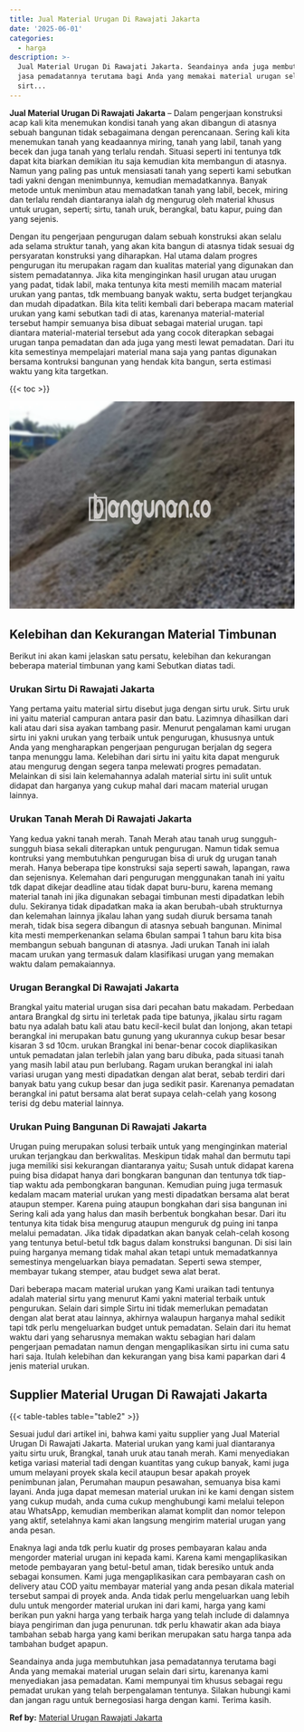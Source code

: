 ```yaml
---
title: Jual Material Urugan Di Rawajati Jakarta
date: '2025-06-01'
categories:
  - harga
description: >-
  Jual Material Urugan Di Rawajati Jakarta. Seandainya anda juga membutuhkan
  jasa pemadatannya terutama bagi Anda yang memakai material urugan selain dari
  sirt...
---
```


**Jual Material Urugan Di Rawajati Jakarta** – Dalam pengerjaan konstruksi acap kali kita menemukan kondisi tanah yang akan dibangun di atasnya sebuah bangunan tidak sebagaimana dengan perencanaan. Sering kali kita menemukan tanah yang keadaannya miring, tanah yang labil, tanah yang becek dan juga tanah yang terlalu rendah. Situasi seperti ini tentunya tdk dapat kita biarkan demikian itu saja kemudian kita membangun di atasnya. Namun yang paling pas untuk mensiasati tanah yang seperti kami sebutkan tadi yakni dengan menimbunnya, kemudian memadatkannya. Banyak metode untuk menimbun atau memadatkan tanah yang labil, becek, miring dan terlalu rendah diantaranya ialah dg mengurug oleh material khusus untuk urugan, seperti; sirtu, tanah uruk, berangkal, batu kapur, puing dan yang sejenis.

Dengan itu pengerjaan pengurugan dalam sebuah konstruksi akan selalu ada selama struktur tanah, yang akan kita bangun di atasnya tidak sesuai dg persyaratan konstruksi yang diharapkan. Hal utama dalam progres pengurugan itu merupakan ragam dan kualitas material yang digunakan dan sistem pemadatannya. Jika kita menginginkan hasil urugan atau urugan yang padat, tidak labil, maka tentunya kita mesti memilih macam material urukan yang pantas, tdk membuang banyak waktu, serta budget terjangkau dan mudah dipadatkan. Bila kita teliti kembali dari beberapa macam material urukan yang kami sebutkan tadi di atas, karenanya material-material tersebut hampir semuanya bisa dibuat sebagai material urugan. tapi diantara material-material tersebut ada yang cocok diterapkan sebagai urugan tanpa pemadatan dan ada juga yang mesti lewat pemadatan. Dari itu kita semestinya mempelajari material mana saja yang pantas digunakan bersama kontruksi bangunan yang hendak kita bangun, serta estimasi waktu yang kita targetkan.

{{< toc >}}

![Jual Material Urugan Di Rawajati Jakarta](/images/jual-urugan-21.png)

## Kelebihan dan Kekurangan Material Timbunan

Berikut ini akan kami jelaskan satu persatu, kelebihan dan kekurangan beberapa material timbunan yang kami Sebutkan diatas tadi.

### Urukan Sirtu Di Rawajati Jakarta

Yang pertama yaitu material sirtu disebut juga dengan sirtu uruk. Sirtu uruk ini yaitu material campuran antara pasir dan batu. Lazimnya dihasilkan dari kali atau dari sisa ayakan tambang pasir. Menurut pengalaman kami urugan sirtu ini yakni urukan yang terbaik untuk pengurugan, khususnya untuk Anda yang mengharapkan pengerjaan pengurugan berjalan dg segera tanpa menunggu lama. Kelebihan dari sirtu ini yaitu kita dapat menguruk atau mengurug dengan segera tanpa melewati progres pemadatan. Melainkan di sisi lain kelemahannya adalah material sirtu ini sulit untuk didapat dan harganya yang cukup mahal dari macam material urugan lainnya.

### Urukan Tanah Merah Di Rawajati Jakarta

Yang kedua yakni tanah merah. Tanah Merah atau tanah urug sungguh-sungguh biasa sekali diterapkan untuk pengurugan. Namun tidak semua kontruksi yang membutuhkan pengurugan bisa di uruk dg urugan tanah merah. Hanya beberapa tipe konstruksi saja seperti sawah, lapangan, rawa dan sejenisnya. Kelemahan dari pengurugan menggunakan tanah ini yaitu tdk dapat dikejar deadline atau tidak dapat buru-buru, karena memang material tanah ini jika digunakan sebagai timbunan mesti dipadatkan lebih dulu. Sekiranya tidak dipadatkan maka ia akan berubah-ubah strukturnya dan kelemahan lainnya jikalau lahan yang sudah diuruk bersama tanah merah, tidak bisa segera dibangun di atasnya sebuah bangunan. Minimal kita mesti memperkenankan selama 6bulan sampai 1 tahun baru kita bisa membangun sebuah bangunan di atasnya. Jadi urukan Tanah ini ialah macam urukan yang termasuk dalam klasifikasi urugan yang memakan waktu dalam pemakaiannya.

### Urugan Berangkal Di Rawajati Jakarta

Brangkal yaitu material urugan sisa dari pecahan batu makadam. Perbedaan antara Brangkal dg sirtu ini terletak pada tipe batunya, jikalau sirtu ragam batu nya adalah batu kali atau batu kecil-kecil bulat dan lonjong, akan tetapi berangkal ini merupakan batu gunung yang ukurannya cukup besar besar kisaran 3 sd 10cm. urukan Brangkal ini benar-benar cocok diaplikasikan untuk pemadatan jalan terlebih jalan yang baru dibuka, pada situasi tanah yang masih labil atau pun berlubang. Ragam urukan berangkal ini ialah variasi urugan yang mesti dipadatkan dengan alat berat, sebab terdiri dari banyak batu yang cukup besar dan juga sedikit pasir. Karenanya pemadatan berangkal ini patut bersama alat berat supaya celah-celah yang kosong terisi dg debu material lainnya.

### Urukan Puing Bangunan Di Rawajati Jakarta

Urugan puing merupakan solusi terbaik untuk yang menginginkan material urukan terjangkau dan berkwalitas. Meskipun tidak mahal dan bermutu tapi juga memiliki sisi kekurangan diantaranya yaitu; Susah untuk didapat karena puing bisa didapat hanya dari bongkaran bangunan dan tentunya tdk tiap-tiap waktu ada pembongkaran bangunan. Kemudian puing juga termasuk kedalam macam material urukan yang mesti dipadatkan bersama alat berat ataupun stemper. Karena puing ataupun bongkahan dari sisa bangunan ini Sering kali ada yang halus dan masih berbentuk bongkahan besar. Dari itu tentunya kita tidak bisa mengurug ataupun menguruk dg puing ini tanpa melalui pemadatan. Jika tidak dipadatkan akan banyak celah-celah kosong yang tentunya betul-betul tdk bagus dalam konstruksi bangunan. Di sisi lain puing harganya memang tidak mahal akan tetapi untuk memadatkannya semestinya mengeluarkan biaya pemadatan. Seperti sewa stemper, membayar tukang stemper, atau budget sewa alat berat.

Dari beberapa macam material urukan yang Kami uraikan tadi tentunya adalah material sirtu yang menurut Kami yakni material terbaik untuk pengurukan. Selain dari simple Sirtu ini tidak memerlukan pemadatan dengan alat berat atau lainnya, akhirnya walaupun harganya mahal sedikit tapi tdk perlu mengeluarkan budget untuk pemadatan. Selain dari itu hemat waktu dari yang seharusnya memakan waktu sebagian hari dalam pengerjaan pemadatan namun dengan mengaplikasikan sirtu ini cuma satu hari saja. Itulah kelebihan dan kekurangan yang bisa kami paparkan dari 4 jenis material urukan.

## Supplier Material Urugan Di Rawajati Jakarta

{{< table-tables table="table2" >}}

Sesuai judul dari artikel ini, bahwa kami yaitu supplier yang Jual Material Urugan Di Rawajati Jakarta. Material urukan yang kami jual diantaranya yaitu sirtu uruk, Brangkal, tanah uruk atau tanah merah. Kami menyediakan ketiga variasi material tadi dengan kuantitas yang cukup banyak, kami juga umum melayani proyek skala kecil ataupun besar apakah proyek penimbunan jalan, Perumahan maupun pesawahan, semuanya bisa kami layani. Anda juga dapat memesan material urukan ini ke kami dengan sistem yang cukup mudah, anda cuma cukup menghubungi kami melalui telepon atau WhatsApp, kemudian memberikan alamat komplit dan nomor telepon yang aktif, setelahnya kami akan langsung mengirim material urugan yang anda pesan.

Enaknya lagi anda tdk perlu kuatir dg proses pembayaran kalau anda mengorder material urugan ini kepada kami. Karena kami mengaplikasikan metode pembayaran yang betul-betul aman, tidak beresiko untuk anda sebagai konsumen. Kami juga mengaplikasikan cara pembayaran cash on delivery atau COD yaitu membayar material yang anda pesan dikala material tersebut sampai di proyek anda. Anda tidak perlu mengeluarkan uang lebih dulu untuk mengorder material urukan ini dari kami, harga yang kami berikan pun yakni harga yang terbaik harga yang telah include di dalamnya biaya pengiriman dan juga penurunan. tdk perlu khawatir akan ada biaya tambahan sebab harga yang kami berikan merupakan satu harga tanpa ada tambahan budget apapun.

Seandainya anda juga membutuhkan jasa pemadatannya terutama bagi Anda yang memakai material urugan selain dari sirtu, karenanya kami menyediakan jasa pemadatan. Kami mempunyai tim khusus sebagai regu pemadat urukan yang telah berpengalaman tentunya. Silakan hubungi kami dan jangan ragu untuk bernegosiasi harga dengan kami. Terima kasih.

**Ref by:** [Material Urugan Rawajati Jakarta](https://id.wikipedia.org/wiki/Material)
